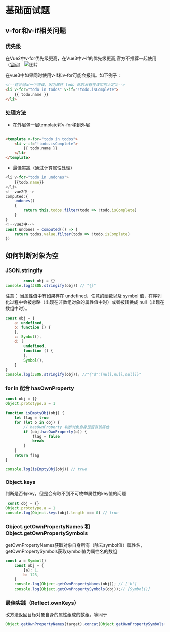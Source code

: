 # 基础面试题

## v-for和v-if相关问题

### 优先级

在Vue2中v-for优先级更高，在Vue3中v-if的优先级更高,官方不推荐一起使用（[官网](https://cn.vuejs.org/guide/essentials/list.html#v-for-with-v-if)）
![图片](/Snipaste_2023-09-08_16-59-23.png)

在vue3中如果同时使用v-if和v-for可能会报错。如下例子：

```html
<!--这会抛出一个错误，因为属性 todo 此时没有在该实例上定义-->
<li v-for="todo in todos" v-if="!todo.isComplete">
    {{ todo.name }}
</li>
```

### 处理方法

- 在外层包一层template将v-for移到外层

```html

<template v-for="todo in todos">
    <li v-if="!todo.isComplete">
        {{ todo.name }}
    </li>
</template>
 ```

- 最佳实践（通过计算属性处理）

```js
<li v-for="todo in undones">
    {{todo.name}}
</li>
<!--vue2中-->
computed:{
    undones()
    {
        return this.todos.filter(todo => !todo.isComplete)
    }
}
<!--vue3中-->
const undones = computed(() => {
    return todos.value.filter(todo => !todo.isComplete)
})
```

## 如何判断对象为空

### JSON.stringify

```js
        const obj = {}
console.log(JSON.stringify(obj)) // "{}"
```

注意： 当属性值中有如果存在 undefined、任意的函数以及 symbol 值，在序列化过程中会被忽略（出现在非数组对象的属性值中时）或者被转换成
null（出现在数组中时）。

```js
const obj = {
    a: undefined,
    b: function () {
    },
    c: Symbol(),
    d: [
        undefined,
        function () {
        },
        Symbol(),
    ]
}
console.log(JSON.stringify(obj)); //"{"d":[null,null,null]}"
```

### for in 配合 hasOwnProperty

```js
const obj = {}
Object.prototype.a = 1

function isEmptyObj(obj) {
    let flag = true
    for (let o in obj) {
        // hasOwnProperty 判断对象自身是否有该属性
        if (obj.hasOwnProperty(o)) {
            flag = false
            break
        }
    }
    return flag
}

console.log(isEmptyObj(obj)) // true
```

### Object.keys

判断是否有key，但是会有取不到不可枚举属性的key值的问题

```js
 const obj = {}
Object.prototype.a = 1
console.log(Object.keys(obj).length === 0) // true
```

### Object.getOwnPropertyNames 和 Object.getOwnPropertySymbols
getOwnPropertyNames获取对象自身所有（除去symbol值）属性名，getOwnPropertySymbols获取symbol值为属性名的数组

```js
const a = Symbol()
    const obj = {
        [a]: 1,
        b: 123,
    }
    console.log(Object.getOwnPropertyNames(obj)); // ['b']
    console.log(Object.getOwnPropertySymbols(obj));// [Symbol()]
```
### 最佳实践（Reflect.ownKeys）
改方法返回目标对象自身的属性组成的数组，等同于 
```js
Object.getOwnPropertyNames(target).concat(Object.getOwnPropertySymbols(target))
```
